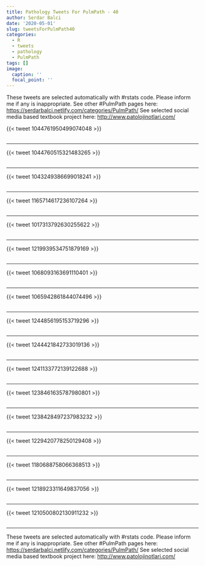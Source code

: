 ```yaml
---
title: Pathology Tweets For PulmPath - 40
author: Serdar Balci
date: '2020-05-01'
slug: tweetsForPulmPath40
categories:
  - R
  - tweets
  - pathology
  - PulmPath
tags: []
image:
  caption: ''
  focal_point: ''
---
```



These tweets are selected automatically with #rstats code. Please inform me if any is inappropriate.
See other #PulmPath pages here: https://serdarbalci.netlify.com/categories/PulmPath/ 
See selected social media based textbook project here: http://www.patolojinotlari.com/

{{< tweet 1044761950499074048 >}}
<br>
<br>
<hr>
{{< tweet 1044760515321483265 >}}
<br>
<br>
<hr>
{{< tweet 1043249386699018241 >}}
<br>
<br>
<hr>
{{< tweet 1165714617236107264 >}}
<br>
<br>
<hr>
{{< tweet 1017313792630255622 >}}
<br>
<br>
<hr>
{{< tweet 1219939534751879169 >}}
<br>
<br>
<hr>
{{< tweet 1068093163691110401 >}}
<br>
<br>
<hr>
{{< tweet 1065942861844074496 >}}
<br>
<br>
<hr>
{{< tweet 1244856195153719296 >}}
<br>
<br>
<hr>
{{< tweet 1244421842733019136 >}}
<br>
<br>
<hr>
{{< tweet 1241133772139122688 >}}
<br>
<br>
<hr>
{{< tweet 1238461635787980801 >}}
<br>
<br>
<hr>
{{< tweet 1238428497237983232 >}}
<br>
<br>
<hr>
{{< tweet 1229420778250129408 >}}
<br>
<br>
<hr>
{{< tweet 1180688758066368513 >}}
<br>
<br>
<hr>
{{< tweet 1218923311649837056 >}}
<br>
<br>
<hr>
{{< tweet 1210500802130911232 >}}
<br>
<br>
<hr>


These tweets are selected automatically with #rstats code. Please inform me if any is inappropriate.
See other #PulmPath pages here: https://serdarbalci.netlify.com/categories/PulmPath/ 
See selected social media based textbook project here: http://www.patolojinotlari.com/
